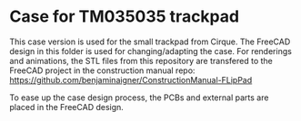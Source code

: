 # Case for TM035035 trackpad

This case version is used for the small trackpad from Cirque.
The FreeCAD design in this folder is used for changing/adapting the case.
For renderings and animations, the STL files from this repository are transfered to the
FreeCAD project in the construction manual repo: https://github.com/benjaminaigner/ConstructionManual-FLipPad

To ease up the case design process, the PCBs and external parts are placed in the FreeCAD design.
